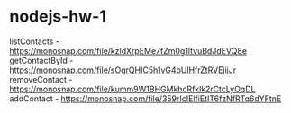 # nodejs-hw-1

listContacts - https://monosnap.com/file/kzldXrpEMe7fZm0g1ltvuBdJdEVQ8e
getContactById - https://monosnap.com/file/sOgrQHIC5h1vG4bUlHfrZtRVEjijJr
removeContact - https://monosnap.com/file/kumm9W1BHGMkhcRfklk2rCtcLyOqDL
addContact - https://monosnap.com/file/359rIcIElfiEtIT6fzNfRTq6dYFtnE
